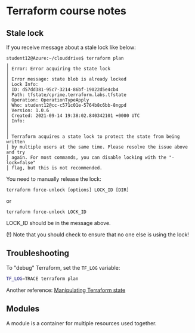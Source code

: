 # Terraform course notes

## Stale lock

If you receive message about a stale lock like below:

```
student12@Azure:~/clouddrive$ terraform plan
╷
│ Error: Error acquiring the state lock
│
│ Error message: state blob is already locked
│ Lock Info:
│ ID: d57dd381-95c7-3214-86bf-19022d5e4cb4
│ Path: tfstate/cprime.terraform.labs.tfstate
│ Operation: OperationTypeApply
│ Who: student12@cc-c571c01e-5764b8c6bb-8ngpd
│ Version: 1.0.6
│ Created: 2021-09-14 19:38:02.840342101 +0000 UTC
│ Info:
│
│
│ Terraform acquires a state lock to protect the state from being written
│ by multiple users at the same time. Please resolve the issue above and try
│ again. For most commands, you can disable locking with the "-lock=false"
│ flag, but this is not recommended. 
```

You need to manually release the lock:

    terraform force-unlock [options] LOCK_ID [DIR]

or

    terraform force-unlock LOCK_ID

LOCK_ID should be in the message above.

(!) Note that you should check to ensure that no one else is using the lock!

## Troubleshooting

To "debug" Terraform, set the `TF_LOG` variable:

```sh
TF_LOG=TRACE terraform plan
```

Another reference: [Manipulating Terraform state](https://www.terraform.io/docs/cli/state/index.html)

## Modules

A module is a container for multiple resources used together.
